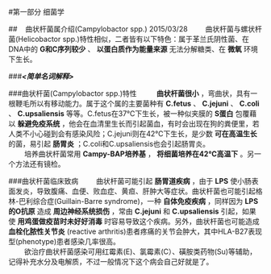 #第一部分 细菌学

##&nbsp;&nbsp;&nbsp;&nbsp;曲状杆菌属介绍(Campylobactor spp.) 2015/03/28
&nbsp;&nbsp;&nbsp;&nbsp;&nbsp;&nbsp;&nbsp;&nbsp;曲状杆菌与螺状杆菌(Helicobactor spp.)特性相似，二者皆有以下特色：属于革兰氏阴性菌、在DNA中的 __G和C序列较少__ 、 __以蛋白质作为能量来源__ 无法分解糖类、在 __微氧__ 环境下生长。

###___<简单名词解释>___

###曲状杆菌(Campylobactor spp.)特性
&nbsp;&nbsp;&nbsp;&nbsp;&nbsp;&nbsp;&nbsp;&nbsp; __曲状杆菌很小__ ，弯曲状，具有一根鞭毛所以有移动能力。属于这个属的主要菌种有 __C.fetus__ 、 __C.jejuni__ 、 __C.coli__ 、 __C.upsaliensis__ 等等。C.fetus在37℃下生长，被一种似夹膜的 __S蛋白__ 包覆藉以 __躲避免疫系统__ ，他会在血清里生长而引起菌血，有时会出现在狗的粪便里，若人类不小心碰到会有感染风险；C.jejuni则在42℃下生长，是少数 __可在高温生长__ 的菌，易引起 __肠胃炎__ ；C.coli和C.upsaliensis也会引起肠胃炎。   
&nbsp;&nbsp;&nbsp;&nbsp;&nbsp;&nbsp;&nbsp;&nbsp;培养曲状杆菌常用 __Campy-BAP培养基__ ， __将细菌培养在42℃高温下__ 。另一个方法还有镜检。

###曲状杆菌临床致病
&nbsp;&nbsp;&nbsp;&nbsp;&nbsp;&nbsp;&nbsp;&nbsp;曲状杆菌可能引起 __肠胃道疾病__ ，由于 __LPS__ 使小肠表面发炎，导致腹痛、血便、败血症、黄疸、肝肿大等症状。曲状杆菌也可能引起格林-巴利综合症(Guillain-Barre syndrome)，一种 __自体免疫疾病__ ，同样因为 __LPS的O抗原__ 造成 __周边神经系统损伤__ ，常由 __C.jejuni__ 和 __C.upsaliensis__ 引起，如果使 __用鸡蛋做疫苗时未好好消毒__ 时容易导致这个疾病。另外，曲状杆菌也可能造成 __血栓化脓性关节炎__ (reactive arthritis)患者疼痛的关节会肿大，其中HLA-B27表现型(phenotype)患者感染几率很高。   
&nbsp;&nbsp;&nbsp;&nbsp;&nbsp;&nbsp;&nbsp;&nbsp;欲治疗曲状杆菌感染可用红霉素(E)、氯霉素(C）、磺胺类药物(Su)等辅助，记得补充水分及电解质，不过一般情况下这个病会自己好就是了。